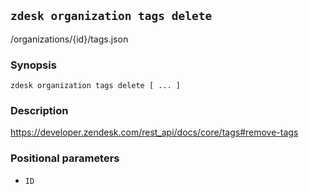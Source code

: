 ## `zdesk organization tags delete`

/organizations/{id}/tags.json

### Synopsis

    zdesk organization tags delete [ ... ]

### Description

https://developer.zendesk.com/rest_api/docs/core/tags#remove-tags

### Positional parameters

* `ID`

